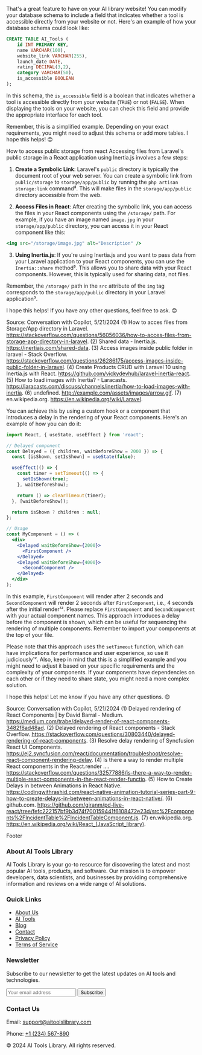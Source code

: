 That's a great feature to have on your AI library website! You can modify your database schema to include a field that indicates whether a tool is accessible directly from your website or not. Here's an example of how your database schema could look like:

```sql
CREATE TABLE AI_Tools (
    id INT PRIMARY KEY,
    name VARCHAR(100),
    website_link VARCHAR(255),
    launch_date DATE,
    rating DECIMAL(3,2),
    category VARCHAR(50),
    is_accessible BOOLEAN
);
```

In this schema, the `is_accessible` field is a boolean that indicates whether a tool is accessible directly from your website (`TRUE`) or not (`FALSE`). When displaying the tools on your website, you can check this field and provide the appropriate interface for each tool.

Remember, this is a simplified example. Depending on your exact requirements, you might need to adjust this schema or add more tables. I hope this helps! 😊

How to access public storage from react
Accessing files from Laravel's public storage in a React application using Inertia.js involves a few steps:

1. **Create a Symbolic Link**: Laravel's `public` directory is typically the document root of your web server. You can create a symbolic link from `public/storage` to `storage/app/public` by running the `php artisan storage:link` command³. This will make files in the `storage/app/public` directory accessible from the web.

2. **Access Files in React**: After creating the symbolic link, you can access the files in your React components using the `/storage/` path. For example, if you have an image named `image.jpg` in your `storage/app/public` directory, you can access it in your React component like this:

```jsx
<img src="/storage/image.jpg" alt="Description" />
```

3. **Using Inertia.js**: If you're using Inertia.js and you want to pass data from your Laravel application to your React components, you can use the `Inertia::share` method⁵. This allows you to share data with your React components. However, this is typically used for sharing data, not files.

Remember, the `/storage/` path in the `src` attribute of the `img` tag corresponds to the `storage/app/public` directory in your Laravel application³.

I hope this helps! If you have any other questions, feel free to ask. 😊

Source: Conversation with Copilot, 5/21/2024
(1) How to acces files from Storage/App directory in Laravel. https://stackoverflow.com/questions/56056036/how-to-acces-files-from-storage-app-directory-in-laravel.
(2) Shared data - Inertia.js. https://inertiajs.com/shared-data.
(3) Access images inside public folder in laravel - Stack Overflow. https://stackoverflow.com/questions/26286175/access-images-inside-public-folder-in-laravel.
(4) Create Products CRUD with Laravel 10 using Inertia.js with React. https://github.com/vickydevhub/laravel-inertia-react.
(5) How to load images with Inertia? - Laracasts. https://laracasts.com/discuss/channels/inertia/how-to-load-images-with-inertia.
(6) undefined. http://example.com/assets/images/arrow.gif.
(7) en.wikipedia.org. https://en.wikipedia.org/wiki/Laravel.

You can achieve this by using a custom hook or a component that introduces a delay in the rendering of your React components. Here's an example of how you can do it:

```jsx
import React, { useState, useEffect } from 'react';

// Delayed component
const Delayed = ({ children, waitBeforeShow = 2000 }) => {
  const [isShown, setIsShown] = useState(false);

  useEffect(() => {
    const timer = setTimeout(() => {
      setIsShown(true);
    }, waitBeforeShow);

    return () => clearTimeout(timer);
  }, [waitBeforeShow]);

  return isShown ? children : null;
};

// Usage
const MyComponent = () => (
  <div>
    <Delayed waitBeforeShow={2000}>
      <FirstComponent />
    </Delayed>
    <Delayed waitBeforeShow={4000}>
      <SecondComponent />
    </Delayed>
  </div>
);
```

In this example, `FirstComponent` will render after 2 seconds and `SecondComponent` will render 2 seconds after `FirstComponent`, i.e., 4 seconds after the initial render¹². Please replace `FirstComponent` and `SecondComponent` with your actual component names. This approach introduces a delay before the component is shown, which can be useful for sequencing the rendering of multiple components. Remember to import your components at the top of your file. 

Please note that this approach uses the `setTimeout` function, which can have implications for performance and user experience, so use it judiciously¹². Also, keep in mind that this is a simplified example and you might need to adjust it based on your specific requirements and the complexity of your components. If your components have dependencies on each other or if they need to share state, you might need a more complex solution. 

I hope this helps! Let me know if you have any other questions. 😊

Source: Conversation with Copilot, 5/21/2024
(1) Delayed rendering of React Components | by David Barral - Medium. https://medium.com/trabe/delayed-render-of-react-components-3482f8ad48ad.
(2) Delayed rendering of React components - Stack Overflow. https://stackoverflow.com/questions/30803440/delayed-rendering-of-react-components.
(3) Resolve delay rendering of Syncfusion React UI Components. https://ej2.syncfusion.com/react/documentation/troubleshoot/resolve-react-component-rendering-delay.
(4) Is there a way to render multiple React components in the React.render .... https://stackoverflow.com/questions/32577886/is-there-a-way-to-render-multiple-react-components-in-the-react-render-functio.
(5) How to Create Delays in between Animations in React Native. https://codingwithrashid.com/react-native-animation-tutorial-series-part-9-how-to-create-delays-in-between-animations-in-react-native/.
(6) github.com. https://github.com/giranm/pd-live-react/tree/fefc222157bf9b3d74f700159441f6108472e23d/src%2Fcomponents%2FIncidentTable%2FIncidentTableComponent.js.
(7) en.wikipedia.org. https://en.wikipedia.org/wiki/React_(JavaScript_library).

Footer
<footer>
    <div class="footer-content">
        <div class="footer-section about">
            <h3>About AI Tools Library</h3>
            <p>
                AI Tools Library is your go-to resource for discovering the latest and most popular AI tools, products, and software. Our mission is to empower developers, data scientists, and businesses by providing comprehensive information and reviews on a wide range of AI solutions.
            </p>
        </div>
        <div class="footer-section links">
            <h3>Quick Links</h3>
            <ul>
                <li><a href="/about">About Us</a></li>
                <li><a href="/tools">AI Tools</a></li>
                <li><a href="/blog">Blog</a></li>
                <li><a href="/contact">Contact</a></li>
                <li><a href="/privacy">Privacy Policy</a></li>
                <li><a href="/terms">Terms of Service</a></li>
            </ul>
        </div>
        <div class="footer-section newsletter">
            <h3>Newsletter</h3>
            <p>Subscribe to our newsletter to get the latest updates on AI tools and technologies.</p>
            <form action="/subscribe" method="post">
                <input type="email" name="email" placeholder="Your email address">
                <button type="submit">Subscribe</button>
            </form>
        </div>
        <div class="footer-section contact">
            <h3>Contact Us</h3>
            <p>Email: <a href="mailto:support@aitoolslibrary.com">support@aitoolslibrary.com</a></p>
            <p>Phone: <a href="tel:+1234567890">+1 (234) 567-890</a></p>
            <div class="socials">
                <a href="https://facebook.com/aitoolslibrary" target="_blank"><i class="fab fa-facebook-f"></i></a>
                <a href="https://twitter.com/aitoolslibrary" target="_blank"><i class="fab fa-twitter"></i></a>
                <a href="https://linkedin.com/company/aitoolslibrary" target="_blank"><i class="fab fa-linkedin-in"></i></a>
            </div>
        </div>
    </div>
    <div class="footer-bottom">
        <p>&copy; 2024 AI Tools Library. All rights reserved.</p>
    </div>
</footer>
